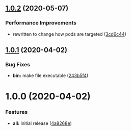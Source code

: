 ## [1.0.2](https://github.com/LifeWay/kubectl-roll-plugin/compare/1.0.1...1.0.2) (2020-05-07)


### Performance Improvements

* rewritten to change how pods are targeted ([3cd6c44](https://github.com/LifeWay/kubectl-roll-plugin/commit/3cd6c44b6ab000dece3e6c9ea8c3c185834f8ca5))

## [1.0.1](https://github.com/LifeWay/kubectl-roll-plugin/compare/1.0.0...1.0.1) (2020-04-02)


### Bug Fixes

* **bin:** make file executable ([243b5f4](https://github.com/LifeWay/kubectl-roll-plugin/commit/243b5f494debca672dc986823c9e3b96cdb7e38b))

# 1.0.0 (2020-04-02)


### Features

* **all:** initial release ([4a8268e](https://github.com/LifeWay/kubectl-roll-plugin/commit/4a8268e27e4c9645577d3a9820900bc32d881a1b))
